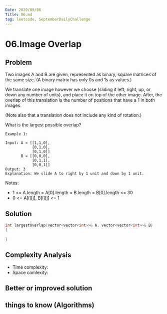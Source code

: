 ```yaml
---
Date: 2020/09/06
Title: 06.md
tag: leetcode, SeptemberDailyChallenge
---
```

# 06.Image Overlap

## Problem
Two images A and B are given, represented as binary, square matrices of the same size.  (A binary matrix has only 0s and 1s as values.)

We translate one image however we choose (sliding it left, right, up, or down any number of units), and place it on top of the other image.  After, the overlap of this translation is the number of positions that have a 1 in both images.

(Note also that a translation does not include any kind of rotation.)

What is the largest possible overlap?
```
Example 1:

Input: A = [[1,1,0],
            [0,1,0],
            [0,1,0]]
       B = [[0,0,0],
            [0,1,1],
            [0,0,1]]
Output: 3
Explanation: We slide A to right by 1 unit and down by 1 unit.
```
Notes: 

- 1 <= A.length = A[0].length = B.length = B[0].length <= 30
- 0 <= A[i][j], B[i][j] <= 1
## Solution
```cpp
int largestOverlap(vector<vector<int>>& A, vector<vector<int>>& B)
{
    
}
```
## Complexity Analysis
- Time complexity:
- Space comlexity:
## Better or improved solution

## things to know (Algorithms)